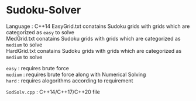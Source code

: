 # Sudoku-Solver
Language : C++14
EasyGrid.txt conatains Sudoku grids with grids which are categorized as `easy` to solve  
MedGrid.txt conatains Sudoku grids with grids which are categorized as `medium` to solve   
HardGrid.txt conatains Sudoku grids with grids which are categorized as `medium` to solve      

`easy` : requires brute force  
`medium` : requires brute force along with Numerical Solving  
`hard` : requires alogorithms according to requirement     

`SodSolv.cpp` : C++14/C++17/C++20 file  
